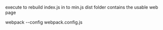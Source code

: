 execute to rebuild index.js in to min.js
dist folder contains the usable web page

webpack --config webpack.config.js